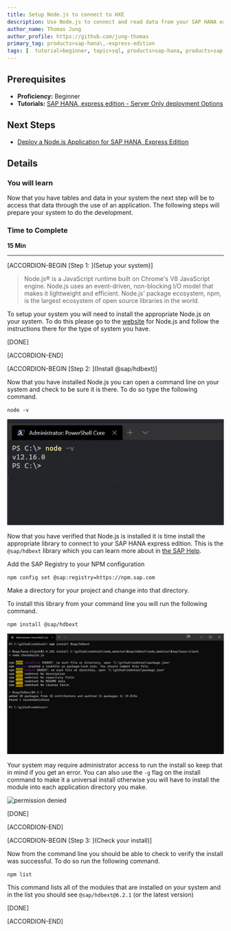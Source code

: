 ```yaml
---
title: Setup Node.js to connect to HXE
description: Use Node.js to connect and read data from your SAP HANA express edition
author_name: Thomas Jung
author_profile: https://github.com/jung-thomas
primary_tag: products>sap-hana\,-express-edition
tags: [  tutorial>beginner, topic>sql, products>sap-hana, products>sap-hana\,-express-edition ]
---
```


## Prerequisites  
 - **Proficiency:** Beginner
 - **Tutorials:** [SAP HANA, express edition - Server Only deployment Options](hxe-database-server)


## Next Steps
 - [Deploy a Node.js Application for SAP HANA, Express Edition](hxe-node-express)

## Details
### You will learn  
Now that you have tables and data in your system the next step will be to access that data through the use of an application. The following steps will prepare your system to do the development.

### Time to Complete
**15 Min**

---

[ACCORDION-BEGIN [Step 1: ](Setup your system)]

> Node.js® is a JavaScript runtime built on Chrome's V8 JavaScript engine. Node.js uses an event-driven, non-blocking I/O model that makes it lightweight and efficient. Node.js' package ecosystem, npm, is the largest ecosystem of open source libraries in the world.

To setup your system you will need to install the appropriate Node.js on your system. To do this please go to the [website](https://nodejs.org/en/) for Node.js and follow the instructions there for the type of system you have.

[DONE]

[ACCORDION-END]

[ACCORDION-BEGIN [Step 2: ](Install @sap/hdbext)]

Now that you have installed Node.js you can open a command line on your system and check to be sure it is there. To do so type the following command.

```shell
node -v
```

![Node version](1.png)

Now that you have verified that Node.js is installed it is time install the appropriate library to connect to your SAP HANA express edition. This is the `@sap/hdbext` library which you can learn more about in [the SAP Help](https://help.sap.com/viewer/4505d0bdaf4948449b7f7379d24d0f0d/latest/en-US/54513272339246049bf438a03a8095e4.html#loio54513272339246049bf438a03a8095e4__section_ilt_mkt_vt).

Add the SAP Registry to your NPM configuration

```shell
npm config set @sap:registry=https://npm.sap.com
```

Make a directory for your project and change into that directory.

To install this library from your command line you will run the following command.

```shell
npm install @sap/hdbext
```

![npm install](1_1.png)

Your system may require administrator access to run the install so keep that in mind if you get an error. You can also use the `-g` flag on the install command to make it a universal install otherwise you will have to install the module into each application directory you make.

![permission denied](2.png)

[DONE]

[ACCORDION-END]


[ACCORDION-BEGIN [Step 3: ](Check your install)]

Now from the command line you should be able to check to verify the install was successful. To do so run the following command.

```
npm list
```

This command lists all of the modules that are installed on your system and in the list you should see `@sap/hdbext@6.2.1` (or the latest version)

[DONE]

[ACCORDION-END]
